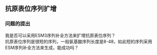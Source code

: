## 抗原表位序列扩增
### 问题的提出
我是否可以采用ESM3序列补全方法来扩增抗原表位序列？  
抗原表位序列是很短的序列，一般氨基酸序列长度是8-48，如此短的序列采用ESM序列补全方法来生成，能成功吗？  

